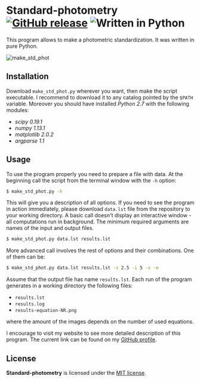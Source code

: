 # Standard-photometry [![GitHub release](http://www.astro.uni.wroc.pl/ludzie/brus/img/github/ver20170316.svg "download")](https://github.com/pbrus/standard-photometry/blob/master/make_std_phot.py) ![Written in Python](http://www.astro.uni.wroc.pl/ludzie/brus/img/github/python.svg "language")

This program allows to make a photometric standardization. It was written in pure Python.

![make_std_phot](http://www.astro.uni.wroc.pl/ludzie/brus/img/github/make-std-phot.gif)

## Installation

Download `make_std_phot.py` wherever you want, then make the script executable. I recommend to download it to any catalog pointed by the `$PATH` variable. Moreover you should have installed *Python 2.7* with the following modules:

 * *scipy 0.19.1*
 * *numpy 1.13.1*
 * *matplotlib 2.0.2*
 * *argparse 1.1*

## Usage

To use the program properly you need to prepare a file with data. At the beginning call the script from the terminal window with the `-h` option:
```bash
$ make_std_phot.py -h
```
This will give you a description of all options. If you need to see the program in action immediately, please download `data.lst` file from the repository to your working directory. A basic call doesn't display an interactive window - all computations run in background. The minimum required arguments are names of the input and output files.
```bash
$ make_std_phot.py data.lst results.lst
```
More advanced call involves the rest of options and their combinations. One of them can be:
```bash
$ make_std_phot.py data.lst results.lst -s 2.5 -i 5 -v -e
```
Assume that the output file has name `results.lst`. Each run of the program generates in a working directory the following files:

  * `results.lst`
  * `results.log`
  * `results-equation-NR.png`

where the amount of the images depends on the number of used equations.

I encourage to visit my website to see more detailed description of this program. The current link can be found on my [GitHub profile](https://github.com/pbrus).

## License

**Standard-photometry** is licensed under the [MIT license](http://opensource.org/licenses/MIT).
